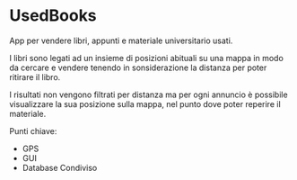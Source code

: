# UsedBooks

App per vendere libri, appunti e materiale universitario usati.

I libri sono legati ad un insieme di posizioni abituali su una mappa in modo da cercare e vendere tenendo in sonsiderazione la distanza per poter ritirare il libro.

I risultati non vengono filtrati per distanza ma per ogni annuncio è possibile visualizzare la sua posizione sulla mappa, nel punto dove poter reperire il materiale.

Punti chiave:
* GPS
* GUI
* Database Condiviso
